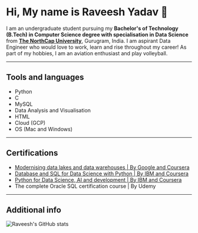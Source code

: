 # Hi, My name is Raveesh Yadav 👋

I am an undergraduate student pursuing my **Bachelor's of Technology (B.Tech) in Computer Science degree with specialisation in Data Science** from [**The NorthCap University**](https://www.ncuindia.edu), Gurugram, India. I am aspirant Data Engineer who would love to work, learn and rise throughout my career! As part of my hobbies, I am an aviation enthusiast and play volleyball.

___

## Tools and languages

- Python
- C
- MySQL
- Data Analysis and Visualisation
- HTML
- Cloud (GCP)
- OS (Mac and Windows)

___

## Certifications

- [Modernising data lakes and data warehouses | By Google and Coursera](https://www.coursera.org/account/accomplishments/verify/9XW75JD28NKZ?utm_source=link&utm_medium=certificate&utm_content=cert_image&utm_campaign=sharing_cta&utm_product=course)
- [Database and SQL for Data Science with Python | By IBM and Coursera](https://www.coursera.org/account/accomplishments/verify/TW6R424JJ9UT?utm_source=link&utm_medium=certificate&utm_content=cert_image&utm_campaign=sharing_cta&utm_product=course)
- [Python for Data Science, AI and development | By IBM and Coursera](https://www.coursera.org/account/accomplishments/verify/PDA46N33TTCG?utm_source=email&utm_medium=certificate&utm_content=cert_image&utm_campaign=pdf_header_button&utm_product=course)
- The complete Oracle SQL certification course | By Udemy

___

## Additional info

![Raveesh's GitHub stats](https://github-readme-stats.vercel.app/api?username=Raveesh1505&show_icons=true&theme=dark)
